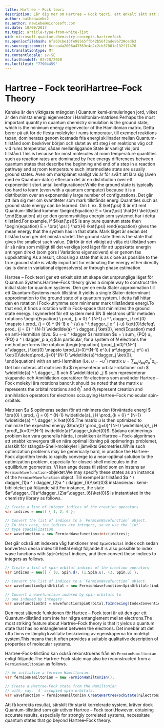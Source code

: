 ```yaml
---
title: Hartree – Fock teori
description: Lär dig mer om Hartree – Fock teori, ett enkelt sätt att skapa det ursprungliga läget för Quantum Systems.
author: nathanwiebe2
ms.author: nawiebe@microsoft.com
ms.date: 10/09/2017
ms.topic: article-type-from-white-list
uid: microsoft.quantum.chemistry.concepts.hartreefock
ms.openlocfilehash: 6fa63cbe13fe98565ffb42b56f3ade86720cedb3
ms.sourcegitcommit: 6ccea4a2006a47569c4e2c2cb37001e132f17476
ms.translationtype: MT
ms.contentlocale: sv-SE
ms.lasthandoff: 02/28/2020
ms.locfileid: "77904459"
---
```

# <a name="hartreefock-theory"></a><span data-ttu-id="2d7f7-103">Hartree – Fock teori</span><span class="sxs-lookup"><span data-stu-id="2d7f7-103">Hartree–Fock Theory</span></span>

<span data-ttu-id="2d7f7-104">Kanske är den viktigaste mängden i Quantum kemi-simuleringen jord, vilket är den minsta energi eigenvector i Hamiltonian-matrisen.</span><span class="sxs-lookup"><span data-stu-id="2d7f7-104">Perhaps the most important quantity in quantum chemistry simulation is the ground state, which is the minimum energy eigenvector of the Hamiltonian matrix.</span></span>
<span data-ttu-id="2d7f7-105">Detta beror på att för de flesta molekyler i rums temperatur, till exempel reaktions taxan, domineratss genom kostnads fria energi skillnader mellan Quantum-tillstånd som beskriver början och slutet av ett steg i en reaktions väg och vid rums temperatur, sådan mellanliggande State är vanligt vis jord tillstånd.</span><span class="sxs-lookup"><span data-stu-id="2d7f7-105">This is because for most molecules at room temperature quantities such as reaction rates are dominated by free energy differences between quantum states that describe the beginning and end of a step in a reaction pathway and at room temperature such intermediate state are usually ground states.</span></span>
<span data-ttu-id="2d7f7-106">Även om markplanet vanligt vis är för svårt att lära sig (även med en Quantum-dator) eftersom det är en distribution över ett exponentiellt stort antal konfigurationer.</span><span class="sxs-lookup"><span data-stu-id="2d7f7-106">While the ground state is typically too hard to learn (even with a quantum computer) because it is a distribution over an exponentially large number of configurations.</span></span>
<span data-ttu-id="2d7f7-107">Det går att lära sig mer om kvantiteter som mark tillstånds energi.</span><span class="sxs-lookup"><span data-stu-id="2d7f7-107">Quantities such as ground state energy can be learned.</span></span>
<span data-ttu-id="2d7f7-108">Om t. ex. $ \ket{\psi} $ är ett rent Quantum-tillstånd kommer \begin{Equation} E = \bra{\psi} \hat{H} \ket{\psi} \end{Equation} att ge den genomsnittliga energin som systemet har i detta tillstånd.</span><span class="sxs-lookup"><span data-stu-id="2d7f7-108">For example, if $\ket{\psi}$ is any pure quantum state then \begin{equation} E = \bra{ \psi } \hat{H} \ket{\psi} \end{equation} gives the mean energy that the system has in that state.</span></span>
<span data-ttu-id="2d7f7-109">Mark läget är sedan det tillstånd som ger det minsta värdet.</span><span class="sxs-lookup"><span data-stu-id="2d7f7-109">The ground state then is the state that gives the smallest such value.</span></span> <span data-ttu-id="2d7f7-110">Därför är det viktigt att välja ett tillstånd som är så nära som möjligt till det verkliga jord läget för att uppskatta energin antingen direkt (som görs i Variations eigensolvers) eller genom fas uppskattning.</span><span class="sxs-lookup"><span data-stu-id="2d7f7-110">As a result, choosing a state that is as close as possible to the true ground state is vitally important for estimating the energy either directly (as is done in variational eigensolvers) or through phase estimation.</span></span>

<span data-ttu-id="2d7f7-111">Hartree – Fock teori ger ett enkelt sätt att skapa det ursprungliga läget för Quantum Systems.</span><span class="sxs-lookup"><span data-stu-id="2d7f7-111">Hartree–Fock theory gives a simple way to construct the initial state for quantum systems.</span></span> <span data-ttu-id="2d7f7-112">Den ger en enda Slater approximation till ett Quantum-Systems mark tillstånd.</span><span class="sxs-lookup"><span data-stu-id="2d7f7-112">It yields a single Slater-determinant approximation to the ground state of a quantum system.</span></span> <span data-ttu-id="2d7f7-113">I detta fall hittar den en rotation i Fock-utrymme som minimerar mark tillståndets energi.</span><span class="sxs-lookup"><span data-stu-id="2d7f7-113">To that end, it finds a rotation within Fock-space that minimizes the ground state energy.</span></span> <span data-ttu-id="2d7f7-114">I synnerhet för ett system med $N $ electrons utför metoden rotations \begin{Equation} \ prod_ {j = 0} ^ {N-1} a ^ \ dagger_j \ket{0} \mapsto \ prod_ {j = 0} ^ {N-1} e ^ {u} a ^ \ dagger_j e ^ {-u} \ket{0}\defeq\ prod_ {j = 0} ^ {N-1} \widetilde{a} ^ \ dagger_j \ket{0}, \end{Equation} med en anti-Hermitian (dvs. $u =-u ^ \dagger $) matrisen $u = \ sum_ {PQ} u_ {PQ} a ^ \ dagger_p a_q $.</span><span class="sxs-lookup"><span data-stu-id="2d7f7-114">In particular, for a system of $N$ electrons the method performs the rotation \begin{equation} \prod_{j=0}^{N-1} a^\dagger_j \ket{0} \mapsto \prod_{j=0}^{N-1} e^{u} a^\dagger_j e^{-u} \ket{0}\defeq\prod_{j=0}^{N-1}  \widetilde{a}^\dagger_j  \ket{0}, \end{equation} with an anti-Hermitian (i.e. $u= -u^\dagger$) matrix $u = \sum_{pq} u_{pq} a^\dagger_p a_q$.</span></span> <span data-ttu-id="2d7f7-115">Det bör noteras att matrisen $u $ representerar orbital-rotationer och $ \widetilde{a} ^ \ dagger_j $ och $ \widetilde{a} _j $ som representerar skapande-och Annihilation-operatörer för electrons som använder Hartree – Fock molekyl ära rotations banor.</span><span class="sxs-lookup"><span data-stu-id="2d7f7-115">It should be noted that the matrix $u$ represents the orbital rotations and $\widetilde{a}^\dagger_j$ and $\widetilde{a}_j$ represent creation and annihilation operators for electrons occupying Hartree–Fock molecular spin-orbitals.</span></span>


<span data-ttu-id="2d7f7-116">Matrisen $u $ optimeras sedan för att minimera den förväntade energi $ \bra{0} \ prod_ {j = 0} ^ {N-1} \widetilde{a}\_j H \prod\_{k = 0} ^ {N-1} \widetilde{a} ^ \ dagger_k \ket{0}$.</span><span class="sxs-lookup"><span data-stu-id="2d7f7-116">The matrix $u$ is then optimized to minimize the expected energy $\bra{0} \prod_{j=0}^{N-1}  \widetilde{a}\_j  H \prod\_{k=0}^{N-1}  \widetilde{a}^\dagger_k\ket{0}$.</span></span> <span data-ttu-id="2d7f7-117">Sådana optimerings problem kan vara generella hårda, i praktiken är Hartree – Fock-algoritmen att snabbt konvergera till en nära optimal lösning på optimerings problemet, särskilt för stängda-Shell-molekyler i jämvikts Geometries.</span><span class="sxs-lookup"><span data-stu-id="2d7f7-117">While such optimization problems may be generically hard, in practice the Hartree–Fock algorithm tends to rapidly converge to a near-optimal solution to the optimization problem, especially for closed-shell molecules in the equilibrium geometries.</span></span> <span data-ttu-id="2d7f7-118">Vi kan ange dessa tillstånd som en instans av `FermionWavefunction`-objektet.</span><span class="sxs-lookup"><span data-stu-id="2d7f7-118">We may specify these states as an instance of the `FermionWavefunction` object.</span></span> <span data-ttu-id="2d7f7-119">Till exempel är tillstånd $a ^ \ dagger_{1}a ^ \ dagger_{2}a ^ \ dagger_{6}\ket{0}$ instansieras i kemi-biblioteket på följande sätt.</span><span class="sxs-lookup"><span data-stu-id="2d7f7-119">For instance, the state $a^\dagger_{1}a^\dagger_{2}a^\dagger_{6}\ket{0}$ is instantiated in the chemistry library as follows.</span></span>
```csharp
// Create a list of integer indices of the creation operators
var indices = new[] { 1, 2, 6 };

// Convert the list of indices to a `FermionWavefunction` object.
// In this case, the indices are integers, so we use the `int`
// type specialization.
var wavefunction = new FermionWavefunction<int>(indices);
```
<span data-ttu-id="2d7f7-120">Det går också att indexera våg funktioner med `SpinOrbital` index och sedan konvertera dessa index till heltal enligt följande.</span><span class="sxs-lookup"><span data-stu-id="2d7f7-120">It is also possible to index wave functions with `SpinOrbital` indices, and then convert these indices to integers as follows.</span></span>
```csharp
// Create a list of spin orbital indices of the creation operators
var indices = new[] { (0, Spin.d), (1,Spin.u), (3, Spin.u) };

// Convert the list of indices to a `FermionWavefunction` object.
var wavefunctionSpinOrbital = new FermionWavefunction<SpinOrbital>(indices.ToSpinOrbitals());

// Convert a wavefunction indexed by spin orbitals to
// one indexed by integers
var wavefunctionInt = wavefunctionSpinOrbital.ToIndexing(IndexConvention.UpDown);
```

<span data-ttu-id="2d7f7-121">Den mest slående funktionen för Hartree – Fock teori är att den ger ett Quantum-tillstånd som inte har några entanglement mellan electrons.</span><span class="sxs-lookup"><span data-stu-id="2d7f7-121">The most striking feature about Hartree–Fock theory is that it yields a quantum state that has no entanglement between the electrons.</span></span>
<span data-ttu-id="2d7f7-122">Det innebär att det ofta finns en lämplig kvalitativ beskrivning av egenskaperna för molekyl system.</span><span class="sxs-lookup"><span data-stu-id="2d7f7-122">This means that it often provides a suitable qualitative description of properties of molecular systems.</span></span> 

<span data-ttu-id="2d7f7-123">Hartree-Fock-tillstånd kan också rekonstrueras från en `FermionHamiltonian` enligt följande.</span><span class="sxs-lookup"><span data-stu-id="2d7f7-123">The Hartree-Fock state may also be reconstructed from a `FermionHamiltonian`  as follows.</span></span>
```csharp
// We initialize a fermion Hamiltonian.
var fermionHamiltonian = new FermionHamiltonian();

// Create a Hartree-Fock state from the Hamiltonian 
// with, say, `4` occupied spin orbitals.
var wavefunction = fermionHamiltonian.CreateHartreeFockState(nElectrons: 4);
```

<span data-ttu-id="2d7f7-124">Att få korrekta resultat, särskilt för starkt korrelerade system, kräver dock Quantum-tillstånd som går utöver Hartree – Fock teori.</span><span class="sxs-lookup"><span data-stu-id="2d7f7-124">However, obtaining accurate results, especially for strongly correlated systems, necessitate quantum states that go beyond Hartree–Fock theory.</span></span>
